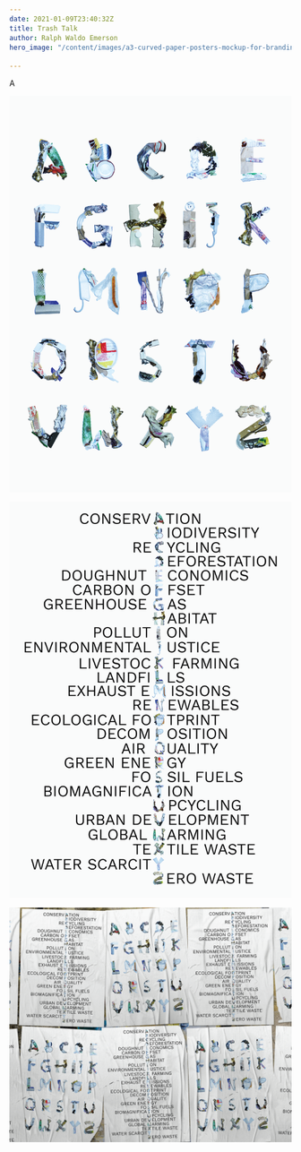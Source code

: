 ```yaml
---
date: 2021-01-09T23:40:32Z
title: Trash Talk
author: Ralph Waldo Emerson
hero_image: "/content/images/a3-curved-paper-posters-mockup-for-branding.png"

---
```

A

![](/content/images/trashtalk_alphabet.png)

![](/content/images/trashtalk_crossword_1.png)

![](/content/images/436.png)